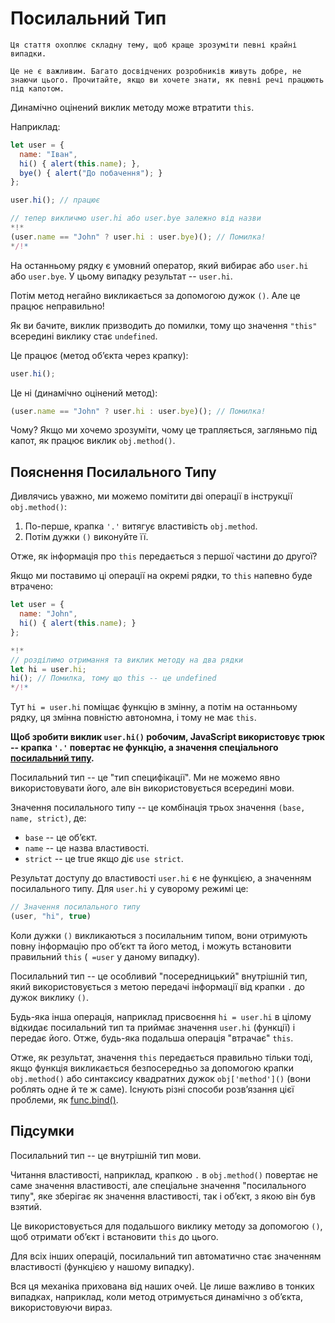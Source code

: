 
# Посилальний Тип

```warn header="Поглиблений функціонал мови"
Ця стаття охоплює складну тему, щоб краще зрозуміти певні крайні випадки.

Це не є важливим. Багато досвідчених розробників живуть добре, не знаючи цього. Прочитайте, якщо ви хочете знати, як певні речі працюють під капотом.
```

Динамічно оцінений виклик методу може втратити `this`.

Наприклад:

```js run
let user = {
  name: "Іван",
  hi() { alert(this.name); },
  bye() { alert("До побачення"); }
};

user.hi(); // працює

// тепер викличмо user.hi або user.bye залежно від назви
*!*
(user.name == "John" ? user.hi : user.bye)(); // Помилка!
*/!*
```

На останньому рядку є умовний оператор, який вибирає або `user.hi` або `user.bye`. У цьому випадку результат -- `user.hi`.

Потім метод негайно викликається за допомогою дужок `()`. Але це працює неправильно!

Як ви бачите, виклик призводить до помилки, тому що значення `"this"` всередині виклику стає `undefined`.

Це працює (метод об’єкта через крапку):
```js
user.hi();
```

Це ні (динамічно оцінений метод):
```js
(user.name == "John" ? user.hi : user.bye)(); // Помилка!
```

Чому? Якщо ми хочемо зрозуміти, чому це трапляється, загляньмо під капот, як працює виклик `obj.method()`.

## Пояснення Посилального Типу

Дивлячись уважно, ми можемо помітити дві операції в інструкції `obj.method()`:

1. По-перше, крапка `'.'` витягує властивість `obj.method`.
2. Потім дужки `()` виконуйте її.

Отже, як інформація про `this` передається з першої частини до другої?

Якщо ми поставимо ці операції на окремі рядки, то `this` напевно буде втрачено:

```js run
let user = {
  name: "John",
  hi() { alert(this.name); }
};

*!*
// розділимо отримання та виклик методу на два рядки
let hi = user.hi;
hi(); // Помилка, тому що this -- це undefined
*/!*
```

Тут `hi = user.hi` поміщає функцію в змінну, а потім на останньому рядку, ця змінна повністю автономна, і тому не має `this`.

**Щоб зробити виклик `user.hi()` робочим, JavaScript використовує трюк -- крапка `'.'` повертає не функцію, а значення спеціального [посилальний типу](https://tc39.github.io/ecma262/#sec-reference-specification-type).**

Посилальний тип -- це "тип специфікації". Ми не можемо явно використовувати його, але він використовується всередині мови.

Значення посилального типу -- це комбінація трьох значення `(base, name, strict)`, де:

- `base` -- це об’єкт.
- `name` -- це назва властивості.
- `strict` -- це true якщо діє `use strict`.

Результат доступу до властивості `user.hi` є не функцією, а значенням посилального типу. Для `user.hi` у суворому режимі це:

```js
// Значення посилального типу
(user, "hi", true)
```

Коли дужки `()` викликаються з посилальним типом, вони отримують повну інформацію про об’єкт та його метод, і можуть встановити правильний `this` (` =user` у даному випадку).

Посилальний тип -- це особливий "посередницький" внутрішній тип, який використовується з метою передачі інформації від крапки `.` до дужок виклику `()`.

Будь-яка інша операція, наприклад присвоєння `hi = user.hi` в цілому відкидає посилальний тип та приймає значення `user.hi` (функції) і передає його. Отже, будь-яка подальша операція "втрачає" `this`.

Отже, як результат, значення `this` передається правильно тільки тоді, якщо функція викликається безпосередньо за допомогою крапки `obj.method()` або синтаксису квадратних дужок `obj['method']()` (вони роблять одне й те ж саме). Існують різні способи розв’язання цієї проблеми, як [func.bind()](/bind#solution-2-bind).

## Підсумки

Посилальний тип -- це внутрішній тип мови.

Читання властивості, наприклад, крапкою `.` в `obj.method()` повертає не саме значення властивості, але спеціальне значення "посилального типу", яке зберігає як значення властивості, так і об’єкт, з якою він був взятий.

Це використовується для подальшого виклику методу за допомогою `()`, щоб отримати об’єкт і встановити `this` до цього.

Для всіх інших операцій, посилальний тип автоматично стає значенням властивості (функцією у нашому випадку).

Вся ця механіка прихована від наших очей. Це лише важливо в тонких випадках, наприклад, коли метод отримується динамічно з об’єкта, використовуючи вираз.
